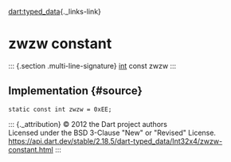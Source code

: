 [dart:typed\_data](../../dart-typed_data/dart-typed_data-library){._links-link}

zwzw constant
=============

::: {.section .multi-line-signature}
[int](../../dart-core/int-class) const zwzw
:::

Implementation {#source}
--------------

``` {.language-dart data-language="dart"}
static const int zwzw = 0xEE;
```

::: {._attribution}
© 2012 the Dart project authors\
Licensed under the BSD 3-Clause \"New\" or \"Revised\" License.\
<https://api.dart.dev/stable/2.18.5/dart-typed_data/Int32x4/zwzw-constant.html>
:::
